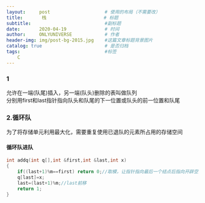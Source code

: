 ```yaml
---
layout:     post                    # 使用的布局（不需要改）
title:       栈                     # 标题 
subtitle:                           #副标题
date:       2020-04-19              # 时间
author:     ONLYUNIVERSE            # 作者
header-img: img/post-bg-2015.jpg    #这篇文章标题背景图片
catalog: true                       # 是否归档
tags:                               #标签
    C
---
```


### 1

允许在一端(队尾)插入，另一端(队头)删除的表叫做队列  
分别用first和last指针指向队头和队尾的下一位置或队头的前一位置和队尾

### 2.循环队

为了将存储单元利用最大化，需要重复使用已退队的元素所占用的存储空间

#### 循环队进队

```c
int addq(int q[],int &first,int &last,int x)
{
    if((last+1)%m==first) return 0;//取模，让指针指向最后一个结点后指向开辟空间的首空间，满足条件则说明队满
    q[last]=x;
    last=(last+1)%m;//last前移
    return 1;
}
```
